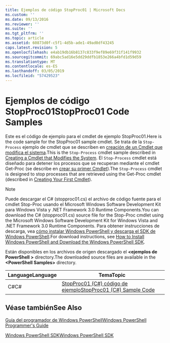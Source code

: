 ```yaml
---
title: Ejemplos de código StopProc01 | Microsoft Docs
ms.custom: ''
ms.date: 09/13/2016
ms.reviewer: ''
ms.suite: ''
ms.tgt_pltfrm: ''
ms.topic: article
ms.assetid: 60873d0f-c5f1-4d5b-ade1-49ad0df43245
caps.latest.revision: 5
ms.openlocfilehash: e4ab19db16b8137c833f9ef89e69f31f141f9932
ms.sourcegitcommit: 69abc5ad16e5dd29ddfb1853e266a4bfd1d59d59
ms.translationtype: MT
ms.contentlocale: es-ES
ms.lasthandoff: 03/05/2019
ms.locfileid: "57429523"
---
```

# <a name="stopproc01-code-samples"></a><span data-ttu-id="3fe25-102">Ejemplos de código StopProc01</span><span class="sxs-lookup"><span data-stu-id="3fe25-102">StopProc01 Code Samples</span></span>

<span data-ttu-id="3fe25-103">Este es el código de ejemplo para el cmdlet de ejemplo StopProc01.</span><span class="sxs-lookup"><span data-stu-id="3fe25-103">Here is the code sample for the StopProc01 sample cmdlet.</span></span> <span data-ttu-id="3fe25-104">Se trata de la `Stop-Process` ejemplo de cmdlet que se describen en [creación de un Cmdlet que modifica el sistema](../cmdlet/creating-a-cmdlet-that-modifies-the-system.md).</span><span class="sxs-lookup"><span data-stu-id="3fe25-104">This is the `Stop-Process` cmdlet sample described in [Creating a Cmdlet that Modifies the System](../cmdlet/creating-a-cmdlet-that-modifies-the-system.md).</span></span> <span data-ttu-id="3fe25-105">El `Stop-Process` cmdlet está diseñado para detener los procesos que se recuperan mediante el cmdlet Get-Proc (se describe en [crear su primer Cmdlet](../cmdlet/creating-a-cmdlet-without-parameters.md)).</span><span class="sxs-lookup"><span data-stu-id="3fe25-105">The `Stop-Process` cmdlet is designed to stop processes that are retrieved using the Get-Proc cmdlet (described in [Creating Your First Cmdlet](../cmdlet/creating-a-cmdlet-without-parameters.md)).</span></span>

> [!NOTE]
> <span data-ttu-id="3fe25-106">Puede descargar el C# (stopproc01.cs) el archivo de código fuente para el cmdlet Stop-Proc usando el Microsoft Windows Software Development Kit para Windows Vista y .NET Framework 3.0 Runtime Components.</span><span class="sxs-lookup"><span data-stu-id="3fe25-106">You can download the C# (stopproc01.cs) source file for the Stop-Proc cmdlet using the Microsoft Windows Software Development Kit for Windows Vista and .NET Framework 3.0 Runtime Components.</span></span> <span data-ttu-id="3fe25-107">Para obtener instrucciones de descarga, vea [cómo instalar Windows PowerShell y descarga el SDK de Windows PowerShell](/powershell/developer/installing-the-windows-powershell-sdk).</span><span class="sxs-lookup"><span data-stu-id="3fe25-107">For download instructions, see [How to Install Windows PowerShell and Download the Windows PowerShell SDK](/powershell/developer/installing-the-windows-powershell-sdk).</span></span>
>
> <span data-ttu-id="3fe25-108">Están disponibles en los archivos de origen descargado el  **\<ejemplos de PowerShell >** directory.</span><span class="sxs-lookup"><span data-stu-id="3fe25-108">The downloaded source files are available in the **\<PowerShell Samples>** directory.</span></span>

|<span data-ttu-id="3fe25-109">Language</span><span class="sxs-lookup"><span data-stu-id="3fe25-109">Language</span></span>|<span data-ttu-id="3fe25-110">Tema</span><span class="sxs-lookup"><span data-stu-id="3fe25-110">Topic</span></span>|
|--------------|-----------|
|<span data-ttu-id="3fe25-111">C#</span><span class="sxs-lookup"><span data-stu-id="3fe25-111">C#</span></span>|[<span data-ttu-id="3fe25-112">StopProc01 (C#) código de ejemplo</span><span class="sxs-lookup"><span data-stu-id="3fe25-112">StopProc01 (C#) Sample Code</span></span>](./stopproc01-csharp-sample-code.md)|

## <a name="see-also"></a><span data-ttu-id="3fe25-113">Véase también</span><span class="sxs-lookup"><span data-stu-id="3fe25-113">See Also</span></span>

[<span data-ttu-id="3fe25-114">Guía del programador de Windows PowerShell</span><span class="sxs-lookup"><span data-stu-id="3fe25-114">Windows PowerShell Programmer's Guide</span></span>](./windows-powershell-programmer-s-guide.md)

[<span data-ttu-id="3fe25-115">Windows PowerShell SDK</span><span class="sxs-lookup"><span data-stu-id="3fe25-115">Windows PowerShell SDK</span></span>](../windows-powershell-reference.md)